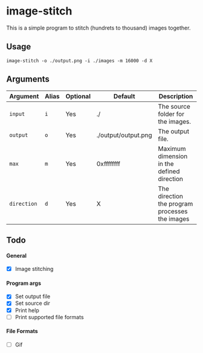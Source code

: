 # image-stitch

This is a simple program to stitch (hundrets to thousand) images together.


## Usage
```
image-stitch -o ./output.png -i ./images -m 16000 -d X
```

## Arguments
| Argument    | Alias | Optional | Default             | Description                                    |
|-------------|-------|----------|---------------------|------------------------------------------------|
| `input`     | `i`   | Yes      | ./                  | The source folder for the images.              |
| `output`    | `o`   | Yes      | ./output/output.png | The output file.                               |
| `max`       | `m`   | Yes      | 0xffffffff          | Maximum dimension in the defined direction     |
| `direction` | `d`   | Yes      | X                   | The direction the program processes the images |



## Todo
#### General
- [x] Image stitching

#### Program args
- [x] Set output file
- [x] Set source dir
- [x] Print help
- [ ] Print supported file formats

#### File Formats
- [ ] Gif